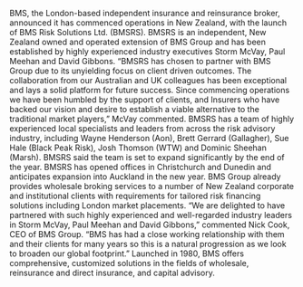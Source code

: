 BMS, the London-based independent insurance and reinsurance broker, announced it has commenced operations in New Zealand, with the launch of BMS Risk Solutions Ltd. (BMSRS).
BMSRS is an independent, New Zealand owned and operated extension of BMS Group and has been established by highly experienced industry executives Storm McVay, Paul Meehan and David Gibbons.
“BMSRS has chosen to partner with BMS Group due to its unyielding focus on client driven outcomes. The collaboration from our Australian and UK colleagues has been exceptional and lays a solid platform for future success. Since commencing operations we have been humbled by the support of clients, and Insurers who have backed our vision and desire to establish a viable alternative to the traditional market players,” McVay commented.
BMSRS has a team of highly experienced local specialists and leaders from across the risk advisory industry, including Wayne Henderson (Aon), Brett Gerrard (Gallagher), Sue Hale (Black Peak Risk), Josh Thomson (WTW) and Dominic Sheehan (Marsh).
BMSRS said the team is set to expand significantly by the end of the year.
BMSRS has opened offices in Christchurch and Dunedin and anticipates expansion into Auckland in the new year.
BMS Group already provides wholesale broking services to a number of New Zealand corporate and institutional clients with requirements for tailored risk financing solutions including London market placements.
“We are delighted to have partnered with such highly experienced and well-regarded industry leaders in Storm McVay, Paul Meehan and David Gibbons,” commented Nick Cook, CEO of BMS Group. “BMS has had a close working relationship with them and their clients for many years so this is a natural progression as we look to broaden our global footprint.”
Launched in 1980, BMS offers comprehensive, customized solutions in the fields of wholesale, reinsurance and direct insurance, and capital advisory.